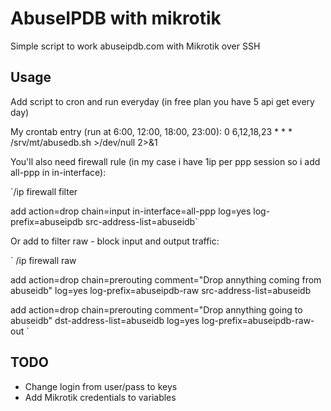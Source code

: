 # AbuseIPDB with mikrotik
Simple script to work abuseipdb.com with Mikrotik over SSH

## Usage

Add script to cron and run everyday (in free plan you have 5 api get every day)

My crontab entry (run at 6:00, 12:00, 18:00, 23:00):
0 6,12,18,23 * * * /srv/mt/abusedb.sh >/dev/null 2>&1

You'll also need firewall rule (in my case i have 1ip per ppp session so i add all-ppp in in-interface):  

`/ip firewall filter

add action=drop chain=input in-interface=all-ppp log=yes log-prefix=abuseipdb src-address-list=abuseidb`

Or add to filter raw - block input and output traffic:

`
/ip firewall raw

add action=drop chain=prerouting comment="Drop annything coming from abuseidb" log=yes log-prefix=abuseipdb-raw src-address-list=abuseidb

add action=drop chain=prerouting comment="Drop annything going to abuseidb" dst-address-list=abuseidb log=yes log-prefix=abuseipdb-raw-out
`

## TODO
- Change login from user/pass to keys
- Add Mikrotik credentials to variables
